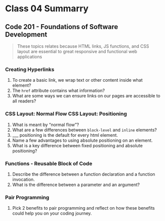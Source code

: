 # Class 04 Summarry
## Code 201 - Foundations of Software Development

> These topics relates because HTML links, JS functions, and CSS layout are essential to great responsive and functional web applications

### Creating Hyperlinks
1. To create a basic link, we wrap text or other content inside what element?
2. The `href` attribute contains what information?
3. What are some ways we can ensure links on our pages are accessible to all readers?

### CSS Layout: Normal Flow CSS Layout: Positioning
1. What is meant by “normal flow”?
2. What are a few differences between `block-level` and `inline` elements?
3. ___ positioning is the default for every html element.
4. Name a few advantages to using absolute positioning on an element.
5. What is a key difference between fixed positioning and absolute positioning?

### Functions - Reusable Block of Code
1. Describe the difference between a function declaration and a function invocation.
2. What is the difference between a parameter and an argument?

### Pair Programming
1. Pick 2 benefits to pair programming and reflect on how these benefits could help you on your coding journey.